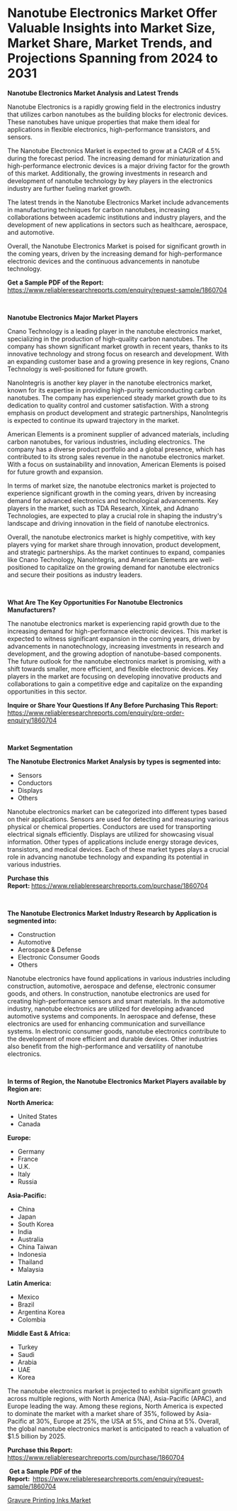 <p><h1>Nanotube Electronics Market Offer Valuable Insights into Market Size, Market Share, Market Trends, and Projections Spanning from 2024 to 2031</h1></p><p><strong>Nanotube Electronics Market Analysis and Latest Trends</strong></p>
<p><p>Nanotube Electronics is a rapidly growing field in the electronics industry that utilizes carbon nanotubes as the building blocks for electronic devices. These nanotubes have unique properties that make them ideal for applications in flexible electronics, high-performance transistors, and sensors.</p><p>The Nanotube Electronics Market is expected to grow at a CAGR of 4.5% during the forecast period. The increasing demand for miniaturization and high-performance electronic devices is a major driving factor for the growth of this market. Additionally, the growing investments in research and development of nanotube technology by key players in the electronics industry are further fueling market growth.</p><p>The latest trends in the Nanotube Electronics Market include advancements in manufacturing techniques for carbon nanotubes, increasing collaborations between academic institutions and industry players, and the development of new applications in sectors such as healthcare, aerospace, and automotive.</p><p>Overall, the Nanotube Electronics Market is poised for significant growth in the coming years, driven by the increasing demand for high-performance electronic devices and the continuous advancements in nanotube technology.</p></p>
<p><strong>Get a Sample PDF of the Report:&nbsp;</strong> <a href="https://www.reliableresearchreports.com/enquiry/request-sample/1860704">https://www.reliableresearchreports.com/enquiry/request-sample/1860704</a></p>
<p>&nbsp;</p>
<p><strong>Nanotube Electronics Major Market Players</strong></p>
<p><p>Cnano Technology is a leading player in the nanotube electronics market, specializing in the production of high-quality carbon nanotubes. The company has shown significant market growth in recent years, thanks to its innovative technology and strong focus on research and development. With an expanding customer base and a growing presence in key regions, Cnano Technology is well-positioned for future growth.</p><p>NanoIntegris is another key player in the nanotube electronics market, known for its expertise in providing high-purity semiconducting carbon nanotubes. The company has experienced steady market growth due to its dedication to quality control and customer satisfaction. With a strong emphasis on product development and strategic partnerships, NanoIntegris is expected to continue its upward trajectory in the market.</p><p>American Elements is a prominent supplier of advanced materials, including carbon nanotubes, for various industries, including electronics. The company has a diverse product portfolio and a global presence, which has contributed to its strong sales revenue in the nanotube electronics market. With a focus on sustainability and innovation, American Elements is poised for future growth and expansion.</p><p>In terms of market size, the nanotube electronics market is projected to experience significant growth in the coming years, driven by increasing demand for advanced electronics and technological advancements. Key players in the market, such as TDA Research, Xintek, and Adnano Technologies, are expected to play a crucial role in shaping the industry's landscape and driving innovation in the field of nanotube electronics.</p><p>Overall, the nanotube electronics market is highly competitive, with key players vying for market share through innovation, product development, and strategic partnerships. As the market continues to expand, companies like Cnano Technology, NanoIntegris, and American Elements are well-positioned to capitalize on the growing demand for nanotube electronics and secure their positions as industry leaders.</p></p>
<p>&nbsp;</p>
<p><strong>What Are The Key Opportunities For Nanotube Electronics Manufacturers?</strong></p>
<p><p>The nanotube electronics market is experiencing rapid growth due to the increasing demand for high-performance electronic devices. This market is expected to witness significant expansion in the coming years, driven by advancements in nanotechnology, increasing investments in research and development, and the growing adoption of nanotube-based components. The future outlook for the nanotube electronics market is promising, with a shift towards smaller, more efficient, and flexible electronic devices. Key players in the market are focusing on developing innovative products and collaborations to gain a competitive edge and capitalize on the expanding opportunities in this sector.</p></p>
<p><strong>Inquire or Share Your Questions If Any Before Purchasing This Report:</strong> <a href="https://www.reliableresearchreports.com/enquiry/pre-order-enquiry/1860704">https://www.reliableresearchreports.com/enquiry/pre-order-enquiry/1860704</a></p>
<p>&nbsp;</p>
<p><strong>Market Segmentation</strong></p>
<p><strong>The Nanotube Electronics Market Analysis by types is segmented into:</strong></p>
<p><ul><li>Sensors</li><li>Conductors</li><li>Displays</li><li>Others</li></ul></p>
<p><p>Nanotube electronics market can be categorized into different types based on their applications. Sensors are used for detecting and measuring various physical or chemical properties. Conductors are used for transporting electrical signals efficiently. Displays are utilized for showcasing visual information. Other types of applications include energy storage devices, transistors, and medical devices. Each of these market types plays a crucial role in advancing nanotube technology and expanding its potential in various industries.</p></p>
<p><strong>Purchase this Report:&nbsp;</strong><a href="https://www.reliableresearchreports.com/purchase/1860704">https://www.reliableresearchreports.com/purchase/1860704</a></p>
<p>&nbsp;</p>
<p><strong>The Nanotube Electronics Market Industry Research by Application is segmented into:</strong></p>
<p><ul><li>Construction</li><li>Automotive</li><li>Aerospace & Defense</li><li>Electronic Consumer Goods</li><li>Others</li></ul></p>
<p><p>Nanotube electronics have found applications in various industries including construction, automotive, aerospace and defense, electronic consumer goods, and others. In construction, nanotube electronics are used for creating high-performance sensors and smart materials. In the automotive industry, nanotube electronics are utilized for developing advanced automotive systems and components. In aerospace and defense, these electronics are used for enhancing communication and surveillance systems. In electronic consumer goods, nanotube electronics contribute to the development of more efficient and durable devices. Other industries also benefit from the high-performance and versatility of nanotube electronics.</p></p>
<p>&nbsp;</p>
<p><strong>In terms of Region, the Nanotube Electronics Market Players available by Region are:</strong></p>
<p>
    <p> <strong> North America: </strong>
        <ul>
            <li>United States</li>
            <li>Canada</li>
        </ul>
        </p> 
    <p> <strong> Europe: </strong>
        <ul>
            <li>Germany</li>
            <li>France</li>
            <li>U.K.</li>
            <li>Italy</li>
            <li>Russia</li>
        </ul>
        </p> 
    <p> <strong> Asia-Pacific: </strong>
        <ul>
            <li>China</li>
            <li>Japan</li>
            <li>South Korea</li>
            <li>India</li>
            <li>Australia</li>
            <li>China Taiwan</li>
            <li>Indonesia</li>
            <li>Thailand</li>
            <li>Malaysia</li>
        </ul>
        </p> 
    <p> <strong> Latin America: </strong>
        <ul>
            <li>Mexico</li>
            <li>Brazil</li>
            <li>Argentina Korea</li>
            <li>Colombia</li>
        </ul>
        </p> 
    <p> <strong> Middle East & Africa: </strong>
        <ul>
            <li>Turkey</li>
            <li>Saudi</li>
            <li>Arabia</li>
            <li>UAE</li>
            <li>Korea</li>
        </ul>
    </p>
    </p>
<p><p>The nanotube electronics market is projected to exhibit significant growth across multiple regions, with North America (NA), Asia-Pacific (APAC), and Europe leading the way. Among these regions, North America is expected to dominate the market with a market share of 35%, followed by Asia-Pacific at 30%, Europe at 25%, the USA at 5%, and China at 5%. Overall, the global nanotube electronics market is anticipated to reach a valuation of $1.5 billion by 2025.</p></p>
<p><strong>Purchase this Report: </strong><a href="https://www.reliableresearchreports.com/purchase/1860704">https://www.reliableresearchreports.com/purchase/1860704</a></p>
<p>&nbsp;<strong>Get a Sample PDF of the Report:&nbsp;&nbsp;</strong><a href="https://www.reliableresearchreports.com/enquiry/request-sample/1860704">https://www.reliableresearchreports.com/enquiry/request-sample/1860704</a></p>
<p><strong></strong></p>
<p><p><a href="https://skillful-vermicelli-b89.notion.site/Gravure-Printing-Inks-Market-Analysis-and-Market-Size-Global-Industry-Overview-Market-Segmentation-dc2912a0dffd4428b616d49d611ea2a7">Gravure Printing Inks Market</a></p></p>